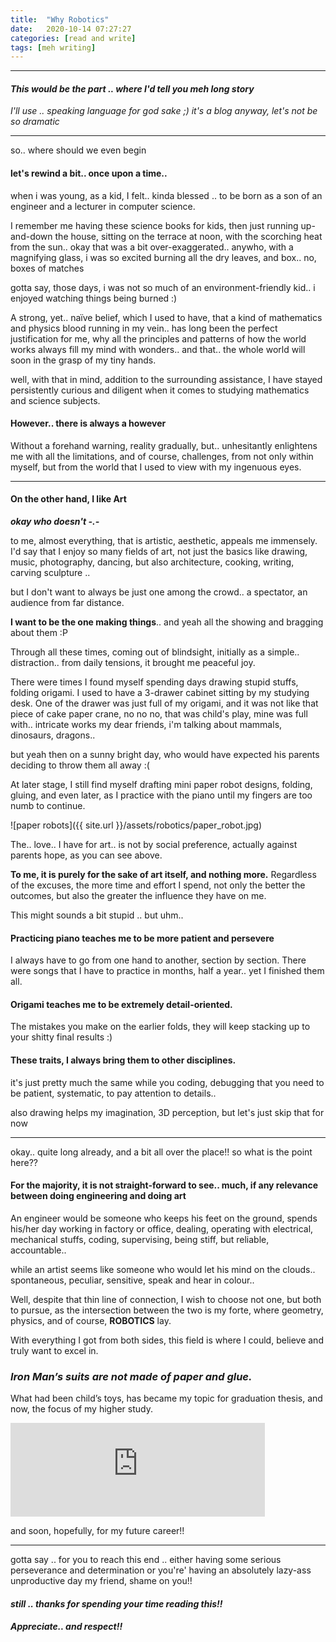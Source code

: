 ```yaml
---
title:  "Why Robotics"
date:   2020-10-14 07:27:27
categories: [read and write]
tags: [meh writing]
---
```

-------
#### _This would be the part .. where I'd tell you meh long story_
_I'll use .. speaking language for god sake ;)  it's a blog anyway, let's not be so dramatic_

-------
so.. where should we even begin

#### **let's rewind a bit.. once upon a time..**
when i was young, as a kid, I felt.. kinda blessed .. to be born as a son of an engineer and a lecturer in computer science.

I remember me having these science books for kids, then just running up-and-down the house, sitting on the terrace at noon, with the scorching heat from the sun.. okay that was a bit over-exaggerated.. anywho, with a magnifying glass, i was so excited burning all the dry leaves, and box.. no, boxes of matches

gotta say, those days, i was not so much of an environment-friendly kid.. i enjoyed watching things being burned :)

A strong, yet.. naïve belief, which I used to have, that a kind of mathematics and physics blood running in my vein.. has long been the perfect justification for me, why all the principles and patterns of how the world works always fill my mind with wonders.. and that.. the whole world will soon in the grasp of my tiny hands.

well, with that in mind, addition to the surrounding assistance, I have stayed persistently curious and diligent when it comes to studying mathematics and science subjects.

#### **However.. there is always a however**
Without a forehand warning, reality gradually, but.. unhesitantly  enlightens me with all the limitations, and of course, challenges, from not only within myself, but from the world that I used to view with my ingenuous eyes.

-------
#### On the other hand, **I like Art**
***okay who doesn't  -.-***

to me, almost everything, that is artistic, aesthetic, appeals me immensely. I'd say that I enjoy so many fields of art, not just the basics like drawing, music, photography, dancing, but also architecture, cooking, writing, carving sculpture ..

but I don't want to always be just one among the crowd.. a spectator, an audience from far distance.

**I want to be the one making things**.. and yeah all the showing and bragging about them :P

Through all these times, coming out of blindsight, initially as a simple.. distraction.. from daily tensions, it brought me peaceful joy.

There were times I found myself spending days drawing stupid stuffs, folding origami. I used to have a 3-drawer cabinet sitting by my studying desk. One of the drawer was just full of my origami, and it was not like that piece of cake paper crane, no no no, that was child's play, mine was full with.. intricate works my dear friends, i'm talking about mammals, dinosaurs, dragons..

but yeah then on a sunny bright day, who would have expected his parents deciding to throw them all away :(

At later stage, I still find myself drafting mini paper robot designs, folding, gluing, and even later, as I practice with the piano until my fingers are too numb to continue.

![paper robots]({{ site.url }}/assets/robotics/paper_robot.jpg)

The.. love.. I have for art.. is not by social preference, actually against parents hope, as you can see above.

**To me, it is purely for the sake of art itself, and nothing more.**
Regardless of the excuses, the more time and effort I spend, not only the better the outcomes, but also the greater the influence they have on me.

This might sounds a bit stupid .. but uhm..
#### Practicing piano teaches me to be more **patient** and **persevere**
I always have to go from one hand to another, section by section. There were songs that I have to practice in months, half a year.. yet I finished them all.

#### Origami teaches me to be extremely **detail-oriented**.
The mistakes you make on the earlier folds, they will keep stacking up to your shitty final results :)

#### These **traits**, I always bring them to other disciplines.
it's just pretty much the same while you coding, debugging that you need to be patient, systematic, to pay attention to details..

also drawing helps my imagination, 3D perception, but let's just skip that for now

------
  okay.. quite long already, and a bit all over the place!!
  so what is the point here??

#### **For the majority, it is not straight-forward to see.. much, if any relevance between doing engineering and doing art**

An engineer would be someone who keeps his feet on the ground, spends his/her day working in factory or office, dealing, operating with electrical, mechanical stuffs, coding, supervising, being stiff, but reliable, accountable..

while an artist seems like someone who would let his mind on the clouds.. spontaneous, peculiar, sensitive, speak and hear in colour..

Well, despite that thin line of connection, I wish to choose not one, but both to pursue, as the intersection between the two is my forte, where geometry, physics, and of course, **ROBOTICS** lay.

With everything I got from both sides, this field is where I could, believe and truly want to excel in.

### _Iron Man’s suits are not made of paper and glue._

What had been child’s toys, has became my topic for graduation thesis, and now, the focus of my higher study.

<iframe style="overflow:hidden; width:407px; height:auto" src="https://www.youtube.com/embed/cTyVofR3yck" frameborder="0" allow="accelerometer; autoplay; clipboard-write; encrypted-media; gyroscope; picture-in-picture" allowfullscreen></iframe>

and soon, hopefully, for my future career!!



-------
gotta say .. for you to reach this end ..
either having some serious perseverance and determination
or you're' having an absolutely lazy-ass unproductive day my friend, shame on you!!
#### *still .. thanks for spending your time reading this!!*
#### *Appreciate.. and respect!!*
